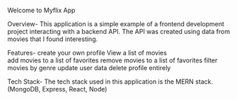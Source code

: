 Welcome to Myflix App 

Overview-
  This application is a simple example of a frontend development project interacting with a backend API. The API was created using data from movies that I found interesting. 


Features-
  create your own profile 
  View a list of movies  
  add movies to a list of favorites 
  remove movies to a list of favorites 
  filter movies by genre
  update user data
  delete profile entirely 


Tech Stack-
  The tech stack used in this application is the MERN stack. (MongoDB, Express, React, Node)

